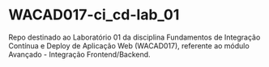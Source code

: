 # WACAD017-ci_cd-lab_01
Repo destinado ao Laboratório 01 da disciplina Fundamentos de Integração Contínua e Deploy de Aplicação Web (WACAD017), referente ao módulo Avançado - Integração Frontend/Backend.
